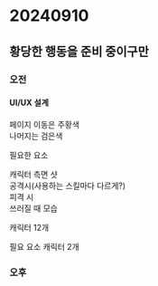 # 20240910
## 황당한 행동을 준비 중이구만

### 오전

#### UI/UX 설계
페이지 이동은 주황색  
나머지는 검은색  

필요한 요소  

캐릭터 측면 샷  
공격시(사용하는 스킬마다 다르게?)  
피격 시  
쓰러질 때 모습  


캐릭터 12개  

필요 요소 캐릭터 2개  
### 오후